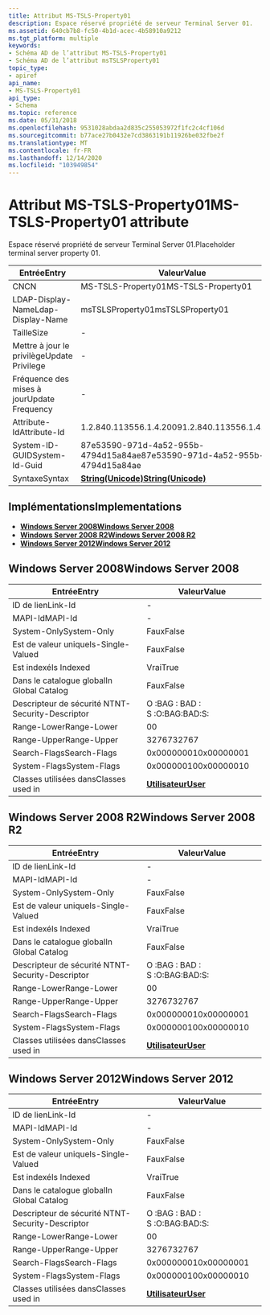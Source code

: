 ```yaml
---
title: Attribut MS-TSLS-Property01
description: Espace réservé propriété de serveur Terminal Server 01.
ms.assetid: 640cb7b8-fc50-4b1d-acec-4b58910a9212
ms.tgt_platform: multiple
keywords:
- Schéma AD de l’attribut MS-TSLS-Property01
- Schéma AD de l’attribut msTSLSProperty01
topic_type:
- apiref
api_name:
- MS-TSLS-Property01
api_type:
- Schema
ms.topic: reference
ms.date: 05/31/2018
ms.openlocfilehash: 9531028abdaa2d835c255053972f1fc2c4cf106d
ms.sourcegitcommit: b77ace27b0432e7cd3863191b11926be032fbe2f
ms.translationtype: MT
ms.contentlocale: fr-FR
ms.lasthandoff: 12/14/2020
ms.locfileid: "103949854"
---
```

# <a name="ms-tsls-property01-attribute"></a><span data-ttu-id="f371a-105">Attribut MS-TSLS-Property01</span><span class="sxs-lookup"><span data-stu-id="f371a-105">MS-TSLS-Property01 attribute</span></span>

<span data-ttu-id="f371a-106">Espace réservé propriété de serveur Terminal Server 01.</span><span class="sxs-lookup"><span data-stu-id="f371a-106">Placeholder terminal server property 01.</span></span>



| <span data-ttu-id="f371a-107">Entrée</span><span class="sxs-lookup"><span data-stu-id="f371a-107">Entry</span></span> | <span data-ttu-id="f371a-108">Valeur</span><span class="sxs-lookup"><span data-stu-id="f371a-108">Value</span></span> |
|-------------------|---------------------------------------------|
| <span data-ttu-id="f371a-109">CN</span><span class="sxs-lookup"><span data-stu-id="f371a-109">CN</span></span>                | <span data-ttu-id="f371a-110">MS-TSLS-Property01</span><span class="sxs-lookup"><span data-stu-id="f371a-110">MS-TSLS-Property01</span></span>                          |
| <span data-ttu-id="f371a-111">LDAP-Display-Name</span><span class="sxs-lookup"><span data-stu-id="f371a-111">Ldap-Display-Name</span></span> | <span data-ttu-id="f371a-112">msTSLSProperty01</span><span class="sxs-lookup"><span data-stu-id="f371a-112">msTSLSProperty01</span></span>                            |
| <span data-ttu-id="f371a-113">Taille</span><span class="sxs-lookup"><span data-stu-id="f371a-113">Size</span></span>              | \-                                          |
| <span data-ttu-id="f371a-114">Mettre à jour le privilège</span><span class="sxs-lookup"><span data-stu-id="f371a-114">Update Privilege</span></span>  | \-                                          |
| <span data-ttu-id="f371a-115">Fréquence des mises à jour</span><span class="sxs-lookup"><span data-stu-id="f371a-115">Update Frequency</span></span>  | \-                                          |
| <span data-ttu-id="f371a-116">Attribute-Id</span><span class="sxs-lookup"><span data-stu-id="f371a-116">Attribute-Id</span></span>      | <span data-ttu-id="f371a-117">1.2.840.113556.1.4.2009</span><span class="sxs-lookup"><span data-stu-id="f371a-117">1.2.840.113556.1.4.2009</span></span>                     |
| <span data-ttu-id="f371a-118">System-ID-GUID</span><span class="sxs-lookup"><span data-stu-id="f371a-118">System-Id-Guid</span></span>    | <span data-ttu-id="f371a-119">87e53590-971d-4a52-955b-4794d15a84ae</span><span class="sxs-lookup"><span data-stu-id="f371a-119">87e53590-971d-4a52-955b-4794d15a84ae</span></span>        |
| <span data-ttu-id="f371a-120">Syntaxe</span><span class="sxs-lookup"><span data-stu-id="f371a-120">Syntax</span></span>            | [<span data-ttu-id="f371a-121">**String(Unicode)**</span><span class="sxs-lookup"><span data-stu-id="f371a-121">**String(Unicode)**</span></span>](s-string-unicode.md) |



## <a name="implementations"></a><span data-ttu-id="f371a-122">Implémentations</span><span class="sxs-lookup"><span data-stu-id="f371a-122">Implementations</span></span>

-   [<span data-ttu-id="f371a-123">**Windows Server 2008**</span><span class="sxs-lookup"><span data-stu-id="f371a-123">**Windows Server 2008**</span></span>](#windows-server-2008)
-   [<span data-ttu-id="f371a-124">**Windows Server 2008 R2**</span><span class="sxs-lookup"><span data-stu-id="f371a-124">**Windows Server 2008 R2**</span></span>](#windows-server-2008-r2)
-   [<span data-ttu-id="f371a-125">**Windows Server 2012**</span><span class="sxs-lookup"><span data-stu-id="f371a-125">**Windows Server 2012**</span></span>](#windows-server-2012)

## <a name="windows-server-2008"></a><span data-ttu-id="f371a-126">Windows Server 2008</span><span class="sxs-lookup"><span data-stu-id="f371a-126">Windows Server 2008</span></span>



| <span data-ttu-id="f371a-127">Entrée</span><span class="sxs-lookup"><span data-stu-id="f371a-127">Entry</span></span> | <span data-ttu-id="f371a-128">Valeur</span><span class="sxs-lookup"><span data-stu-id="f371a-128">Value</span></span> |
|------------------------|-----------------------------------|
| <span data-ttu-id="f371a-129">ID de lien</span><span class="sxs-lookup"><span data-stu-id="f371a-129">Link-Id</span></span>                | \-                                |
| <span data-ttu-id="f371a-130">MAPI-Id</span><span class="sxs-lookup"><span data-stu-id="f371a-130">MAPI-Id</span></span>                | \-                                |
| <span data-ttu-id="f371a-131">System-Only</span><span class="sxs-lookup"><span data-stu-id="f371a-131">System-Only</span></span>            | <span data-ttu-id="f371a-132">Faux</span><span class="sxs-lookup"><span data-stu-id="f371a-132">False</span></span>                             |
| <span data-ttu-id="f371a-133">Est de valeur unique</span><span class="sxs-lookup"><span data-stu-id="f371a-133">Is-Single-Valued</span></span>       | <span data-ttu-id="f371a-134">Faux</span><span class="sxs-lookup"><span data-stu-id="f371a-134">False</span></span>                             |
| <span data-ttu-id="f371a-135">Est indexé</span><span class="sxs-lookup"><span data-stu-id="f371a-135">Is Indexed</span></span>             | <span data-ttu-id="f371a-136">Vrai</span><span class="sxs-lookup"><span data-stu-id="f371a-136">True</span></span>                              |
| <span data-ttu-id="f371a-137">Dans le catalogue global</span><span class="sxs-lookup"><span data-stu-id="f371a-137">In Global Catalog</span></span>      | <span data-ttu-id="f371a-138">Faux</span><span class="sxs-lookup"><span data-stu-id="f371a-138">False</span></span>                             |
| <span data-ttu-id="f371a-139">Descripteur de sécurité NT</span><span class="sxs-lookup"><span data-stu-id="f371a-139">NT-Security-Descriptor</span></span> | <span data-ttu-id="f371a-140">O :BAG : BAD : S :</span><span class="sxs-lookup"><span data-stu-id="f371a-140">O:BAG:BAD:S:</span></span>                      |
| <span data-ttu-id="f371a-141">Range-Lower</span><span class="sxs-lookup"><span data-stu-id="f371a-141">Range-Lower</span></span>            | <span data-ttu-id="f371a-142">0</span><span class="sxs-lookup"><span data-stu-id="f371a-142">0</span></span>                                 |
| <span data-ttu-id="f371a-143">Range-Upper</span><span class="sxs-lookup"><span data-stu-id="f371a-143">Range-Upper</span></span>            | <span data-ttu-id="f371a-144">32767</span><span class="sxs-lookup"><span data-stu-id="f371a-144">32767</span></span>                             |
| <span data-ttu-id="f371a-145">Search-Flags</span><span class="sxs-lookup"><span data-stu-id="f371a-145">Search-Flags</span></span>           | <span data-ttu-id="f371a-146">0x00000001</span><span class="sxs-lookup"><span data-stu-id="f371a-146">0x00000001</span></span>                        |
| <span data-ttu-id="f371a-147">System-Flags</span><span class="sxs-lookup"><span data-stu-id="f371a-147">System-Flags</span></span>           | <span data-ttu-id="f371a-148">0x00000010</span><span class="sxs-lookup"><span data-stu-id="f371a-148">0x00000010</span></span>                        |
| <span data-ttu-id="f371a-149">Classes utilisées dans</span><span class="sxs-lookup"><span data-stu-id="f371a-149">Classes used in</span></span>        | [<span data-ttu-id="f371a-150">**Utilisateur**</span><span class="sxs-lookup"><span data-stu-id="f371a-150">**User**</span></span>](c-user.md)<br/> |



## <a name="windows-server-2008-r2"></a><span data-ttu-id="f371a-151">Windows Server 2008 R2</span><span class="sxs-lookup"><span data-stu-id="f371a-151">Windows Server 2008 R2</span></span>



| <span data-ttu-id="f371a-152">Entrée</span><span class="sxs-lookup"><span data-stu-id="f371a-152">Entry</span></span> | <span data-ttu-id="f371a-153">Valeur</span><span class="sxs-lookup"><span data-stu-id="f371a-153">Value</span></span> |
|------------------------|-----------------------------------|
| <span data-ttu-id="f371a-154">ID de lien</span><span class="sxs-lookup"><span data-stu-id="f371a-154">Link-Id</span></span>                | \-                                |
| <span data-ttu-id="f371a-155">MAPI-Id</span><span class="sxs-lookup"><span data-stu-id="f371a-155">MAPI-Id</span></span>                | \-                                |
| <span data-ttu-id="f371a-156">System-Only</span><span class="sxs-lookup"><span data-stu-id="f371a-156">System-Only</span></span>            | <span data-ttu-id="f371a-157">Faux</span><span class="sxs-lookup"><span data-stu-id="f371a-157">False</span></span>                             |
| <span data-ttu-id="f371a-158">Est de valeur unique</span><span class="sxs-lookup"><span data-stu-id="f371a-158">Is-Single-Valued</span></span>       | <span data-ttu-id="f371a-159">Faux</span><span class="sxs-lookup"><span data-stu-id="f371a-159">False</span></span>                             |
| <span data-ttu-id="f371a-160">Est indexé</span><span class="sxs-lookup"><span data-stu-id="f371a-160">Is Indexed</span></span>             | <span data-ttu-id="f371a-161">Vrai</span><span class="sxs-lookup"><span data-stu-id="f371a-161">True</span></span>                              |
| <span data-ttu-id="f371a-162">Dans le catalogue global</span><span class="sxs-lookup"><span data-stu-id="f371a-162">In Global Catalog</span></span>      | <span data-ttu-id="f371a-163">Faux</span><span class="sxs-lookup"><span data-stu-id="f371a-163">False</span></span>                             |
| <span data-ttu-id="f371a-164">Descripteur de sécurité NT</span><span class="sxs-lookup"><span data-stu-id="f371a-164">NT-Security-Descriptor</span></span> | <span data-ttu-id="f371a-165">O :BAG : BAD : S :</span><span class="sxs-lookup"><span data-stu-id="f371a-165">O:BAG:BAD:S:</span></span>                      |
| <span data-ttu-id="f371a-166">Range-Lower</span><span class="sxs-lookup"><span data-stu-id="f371a-166">Range-Lower</span></span>            | <span data-ttu-id="f371a-167">0</span><span class="sxs-lookup"><span data-stu-id="f371a-167">0</span></span>                                 |
| <span data-ttu-id="f371a-168">Range-Upper</span><span class="sxs-lookup"><span data-stu-id="f371a-168">Range-Upper</span></span>            | <span data-ttu-id="f371a-169">32767</span><span class="sxs-lookup"><span data-stu-id="f371a-169">32767</span></span>                             |
| <span data-ttu-id="f371a-170">Search-Flags</span><span class="sxs-lookup"><span data-stu-id="f371a-170">Search-Flags</span></span>           | <span data-ttu-id="f371a-171">0x00000001</span><span class="sxs-lookup"><span data-stu-id="f371a-171">0x00000001</span></span>                        |
| <span data-ttu-id="f371a-172">System-Flags</span><span class="sxs-lookup"><span data-stu-id="f371a-172">System-Flags</span></span>           | <span data-ttu-id="f371a-173">0x00000010</span><span class="sxs-lookup"><span data-stu-id="f371a-173">0x00000010</span></span>                        |
| <span data-ttu-id="f371a-174">Classes utilisées dans</span><span class="sxs-lookup"><span data-stu-id="f371a-174">Classes used in</span></span>        | [<span data-ttu-id="f371a-175">**Utilisateur**</span><span class="sxs-lookup"><span data-stu-id="f371a-175">**User**</span></span>](c-user.md)<br/> |



## <a name="windows-server-2012"></a><span data-ttu-id="f371a-176">Windows Server 2012</span><span class="sxs-lookup"><span data-stu-id="f371a-176">Windows Server 2012</span></span>



| <span data-ttu-id="f371a-177">Entrée</span><span class="sxs-lookup"><span data-stu-id="f371a-177">Entry</span></span> | <span data-ttu-id="f371a-178">Valeur</span><span class="sxs-lookup"><span data-stu-id="f371a-178">Value</span></span> |
|------------------------|-----------------------------------|
| <span data-ttu-id="f371a-179">ID de lien</span><span class="sxs-lookup"><span data-stu-id="f371a-179">Link-Id</span></span>                | \-                                |
| <span data-ttu-id="f371a-180">MAPI-Id</span><span class="sxs-lookup"><span data-stu-id="f371a-180">MAPI-Id</span></span>                | \-                                |
| <span data-ttu-id="f371a-181">System-Only</span><span class="sxs-lookup"><span data-stu-id="f371a-181">System-Only</span></span>            | <span data-ttu-id="f371a-182">Faux</span><span class="sxs-lookup"><span data-stu-id="f371a-182">False</span></span>                             |
| <span data-ttu-id="f371a-183">Est de valeur unique</span><span class="sxs-lookup"><span data-stu-id="f371a-183">Is-Single-Valued</span></span>       | <span data-ttu-id="f371a-184">Faux</span><span class="sxs-lookup"><span data-stu-id="f371a-184">False</span></span>                             |
| <span data-ttu-id="f371a-185">Est indexé</span><span class="sxs-lookup"><span data-stu-id="f371a-185">Is Indexed</span></span>             | <span data-ttu-id="f371a-186">Vrai</span><span class="sxs-lookup"><span data-stu-id="f371a-186">True</span></span>                              |
| <span data-ttu-id="f371a-187">Dans le catalogue global</span><span class="sxs-lookup"><span data-stu-id="f371a-187">In Global Catalog</span></span>      | <span data-ttu-id="f371a-188">Faux</span><span class="sxs-lookup"><span data-stu-id="f371a-188">False</span></span>                             |
| <span data-ttu-id="f371a-189">Descripteur de sécurité NT</span><span class="sxs-lookup"><span data-stu-id="f371a-189">NT-Security-Descriptor</span></span> | <span data-ttu-id="f371a-190">O :BAG : BAD : S :</span><span class="sxs-lookup"><span data-stu-id="f371a-190">O:BAG:BAD:S:</span></span>                      |
| <span data-ttu-id="f371a-191">Range-Lower</span><span class="sxs-lookup"><span data-stu-id="f371a-191">Range-Lower</span></span>            | <span data-ttu-id="f371a-192">0</span><span class="sxs-lookup"><span data-stu-id="f371a-192">0</span></span>                                 |
| <span data-ttu-id="f371a-193">Range-Upper</span><span class="sxs-lookup"><span data-stu-id="f371a-193">Range-Upper</span></span>            | <span data-ttu-id="f371a-194">32767</span><span class="sxs-lookup"><span data-stu-id="f371a-194">32767</span></span>                             |
| <span data-ttu-id="f371a-195">Search-Flags</span><span class="sxs-lookup"><span data-stu-id="f371a-195">Search-Flags</span></span>           | <span data-ttu-id="f371a-196">0x00000001</span><span class="sxs-lookup"><span data-stu-id="f371a-196">0x00000001</span></span>                        |
| <span data-ttu-id="f371a-197">System-Flags</span><span class="sxs-lookup"><span data-stu-id="f371a-197">System-Flags</span></span>           | <span data-ttu-id="f371a-198">0x00000010</span><span class="sxs-lookup"><span data-stu-id="f371a-198">0x00000010</span></span>                        |
| <span data-ttu-id="f371a-199">Classes utilisées dans</span><span class="sxs-lookup"><span data-stu-id="f371a-199">Classes used in</span></span>        | [<span data-ttu-id="f371a-200">**Utilisateur**</span><span class="sxs-lookup"><span data-stu-id="f371a-200">**User**</span></span>](c-user.md)<br/> |



 

 





